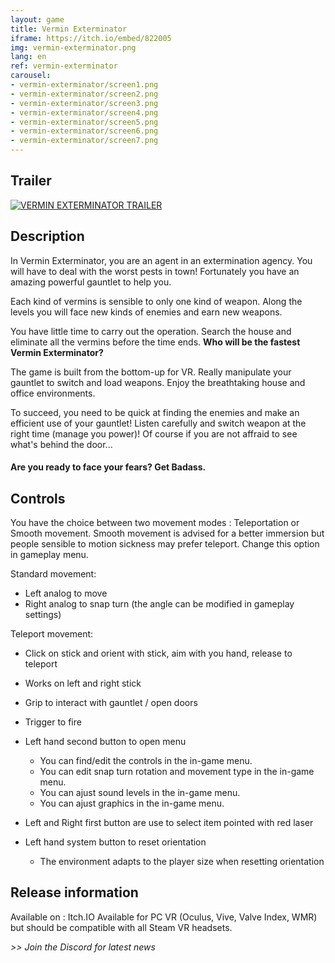 ```yaml
---
layout: game
title: Vermin Exterminator
iframe: https://itch.io/embed/822005
img: vermin-exterminator.png
lang: en
ref: vermin-exterminator
carousel:
- vermin-exterminator/screen1.png
- vermin-exterminator/screen2.png
- vermin-exterminator/screen3.png
- vermin-exterminator/screen4.png
- vermin-exterminator/screen5.png
- vermin-exterminator/screen6.png
- vermin-exterminator/screen7.png
---
```


## Trailer

[![VERMIN EXTERMINATOR TRAILER](https://imgur.com/QvmPcRD.png)](https://youtu.be/sX_KhqiLSnk "Watch on Youtube")

## Description

In Vermin Exterminator, you are an agent in an extermination agency. You will have to deal with the worst pests in town! Fortunately you have an amazing powerful gauntlet to help you.  

Each kind of vermins is sensible to only one kind of weapon. Along the levels you will face new kinds of enemies and earn new weapons. 

You have little time to carry out the operation. Search the house and eliminate all the vermins before the time ends. **Who will be the fastest Vermin Exterminator?**

The game is built from the bottom-up for VR. Really manipulate your gauntlet to switch and load weapons. Enjoy the breathtaking house and office environments. 

To succeed, you need to be quick at finding the enemies and make an efficient use of your gauntlet! Listen carefully and switch weapon at the right time (manage you power)! Of course if you are not affraid to see what's behind the door...

####  Are you ready to face your fears? Get Badass.
<div id="carousel"></div>

## Controls

You have the choice between two movement modes : Teleportation or Smooth movement. Smooth movement is advised for a better immersion but people sensible to motion sickness may prefer teleport. Change this option in gameplay menu.

Standard movement:
- Left analog to move
- Right analog to snap turn (the angle can be modified in gameplay settings)

Teleport movement:
- Click on stick and orient with stick, aim with you hand, release to teleport
- Works on left and right stick

- Grip to interact with gauntlet / open doors
- Trigger to fire

- Left hand second button to open menu
	- You can find/edit the controls in the in-game menu. 
    - You can edit snap turn rotation and movement type in the in-game menu.
    - You can ajust sound levels in the in-game menu.
	- You can ajust graphics in the in-game menu.
- Left and Right first button are use to select item pointed with red laser
- Left hand system button to reset orientation
	- The environment adapts to the player size when resetting orientation

	
## Release information	
	
Available on : Itch.IO
Available for PC VR (Oculus, Vive, Valve Index, WMR) but should be compatible with all Steam VR headsets.


<i> >> Join the Discord for latest news </i>